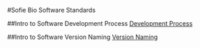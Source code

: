 #Sofie Bio Software Standards

##Intro to Software Development Process
[Development Process](./Process/software_dev_process.md)

##Intro to Software Version Naming
[Version Naming](./Versions/version_naming.md)

